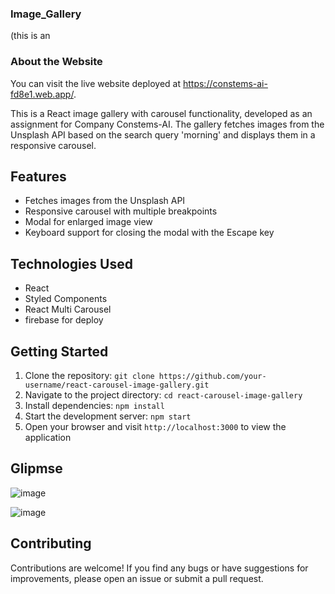 ### Image_Gallery
(this is an 
### About the Website
You can visit the live website deployed at https://constems-ai-fd8e1.web.app/.

This is a React image gallery with carousel functionality, developed as an assignment for Company Constems-AI. The gallery fetches images from the Unsplash API based on the search query 'morning' and displays them in a responsive carousel.



## Features

- Fetches images from the Unsplash API
- Responsive carousel with multiple breakpoints
- Modal for enlarged image view
- Keyboard support for closing the modal with the Escape key

## Technologies Used

- React
- Styled Components
- React Multi Carousel
- firebase for deploy

## Getting Started

1. Clone the repository: `git clone https://github.com/your-username/react-carousel-image-gallery.git`
2. Navigate to the project directory: `cd react-carousel-image-gallery`
3. Install dependencies: `npm install`
4. Start the development server: `npm start`
5. Open your browser and visit `http://localhost:3000` to view the application


## Glipmse

![image](https://github.com/ParthRatra/image_gallery/assets/90822015/03a363c0-05e3-4767-a15e-5b6ffa113adf)


![image](https://github.com/ParthRatra/image_gallery/assets/90822015/c85863d0-e3ee-4bae-8495-abd99afe273f)




## Contributing

Contributions are welcome! If you find any bugs or have suggestions for improvements, please open an issue or submit a pull request.
